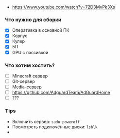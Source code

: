 - https://www.youtube.com/watch?v=72D3MvPk3Xs
### Что нужно для сборки

- [x] Оперативка в основной ПК
- [x] Корпус
- [x] Кулер
- [x] БП
- [x] GPU с пассивкой

### Что хотим хостить?

- [ ] Minecraft сервер
- [ ] Git-сервер
- [ ] Media-сервер
- [ ] https://github.com/AdguardTeam/AdGuardHome
- [ ] ???

### Tips

- Включить сервер: `sudo poweroff`
- Посмотреть подключённые диски: `lsblk`
- 